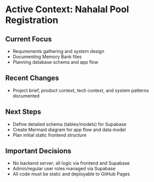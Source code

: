 # Active Context: Nahalal Pool Registration

## Current Focus

- Requirements gathering and system design
- Documenting Memory Bank files
- Planning database schema and app flow

## Recent Changes

- Project brief, product context, tech context, and system patterns documented

## Next Steps

- Define detailed schema (tables/models) for Supabase
- Create Mermaid diagram for app flow and data model
- Plan initial static frontend structure

## Important Decisions

- No backend server; all logic via frontend and Supabase
- Admin/regular user roles managed via Supabase
- All code must be static and deployable to GitHub Pages
